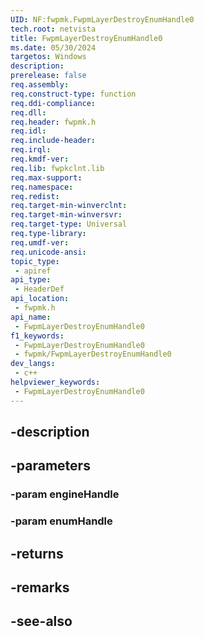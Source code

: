 ```yaml
---
UID: NF:fwpmk.FwpmLayerDestroyEnumHandle0
tech.root: netvista
title: FwpmLayerDestroyEnumHandle0
ms.date: 05/30/2024
targetos: Windows
description: 
prerelease: false
req.assembly: 
req.construct-type: function
req.ddi-compliance: 
req.dll: 
req.header: fwpmk.h
req.idl: 
req.include-header: 
req.irql: 
req.kmdf-ver: 
req.lib: fwpkclnt.lib
req.max-support: 
req.namespace: 
req.redist: 
req.target-min-winverclnt: 
req.target-min-winversvr: 
req.target-type: Universal
req.type-library: 
req.umdf-ver: 
req.unicode-ansi: 
topic_type:
 - apiref
api_type:
 - HeaderDef
api_location:
 - fwpmk.h
api_name:
 - FwpmLayerDestroyEnumHandle0
f1_keywords:
 - FwpmLayerDestroyEnumHandle0
 - fwpmk/FwpmLayerDestroyEnumHandle0
dev_langs:
 - c++
helpviewer_keywords:
 - FwpmLayerDestroyEnumHandle0
---
```


## -description

## -parameters

### -param engineHandle

### -param enumHandle

## -returns

## -remarks

## -see-also

